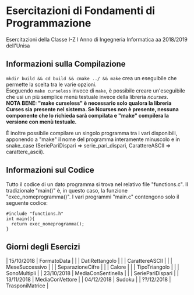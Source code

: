 # Esercitazioni di Fondamenti di Programmazione

Esercitazioni della Classe I-Z I Anno di Ingegneria Informatica aa 2018/2019 dell'Unisa

## Informazioni sulla Compilazione

`mkdir build && cd build && cmake ../ && make` crea un eseguibile che permette la scelta tra le varie opzioni.  
Eseguendo `make curseless` invece di `make`, è possibile creare un'eseguibile che usi un più semplice menù testuale invece della
libreria *ncurses*.  
**NOTA BENE: "make curseless" è necessario solo qualora la libreria Curses sia presente nel sistema. Se Ncurses non è presente,
nessuna componente che lo richieda sarà compilata e "make" compilera la versione con menù testuale.**

È inoltre possibile compilare un singolo programma tra i vari disponibili, apponendo a "make" il nome del programma interamente minuscolo e in snake_case (SeriePariDispari => serie_pari_dispari, CarattereASCII => carattere_ascii).

## Informazioni sul Codice

Tutto il codice di un dato programma si trova nel relativo file "functions.c". Il tradizionale "main()" è, in questo caso, la funzione "exec_nomeprogramma()". I vari programmi "main.c" contengono solo il seguente codice:
```
#include "functions.h"
int main(){
  return exec_nomeprogramma();
}
```

## Giorni degli Esercizi
| 15/10/2018 | FormatoData        |
|            | DatiRettangolo     |
|            | CarattereASCII     |
|            | MeseSuccessivo     |
|            | SeparazioneCifre   |
|            | Calore             |
|            | TipoTriangolo      |
|            | SonoMultipli       |
| 23/10/2018 | MediaConSentinella |
|            | SeriePariDispari   |
| 13/11/2018 | MediaConVettore    |
| 04/12/2018 | Sudoku             |
| ??/12/2018 | TrasponiMatrice	  |
